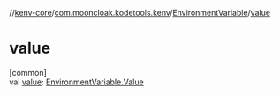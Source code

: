 //[kenv-core](../../../index.md)/[com.mooncloak.kodetools.kenv](../index.md)/[EnvironmentVariable](index.md)/[value](value.md)

# value

[common]\
val [value](value.md): [EnvironmentVariable.Value](-value/index.md)
